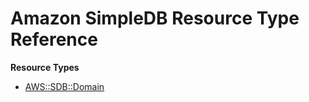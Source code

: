 # Amazon SimpleDB Resource Type Reference<a name="AWS_SDB"></a>

**Resource Types**
+ [AWS::SDB::Domain](aws-properties-simpledb.md)
